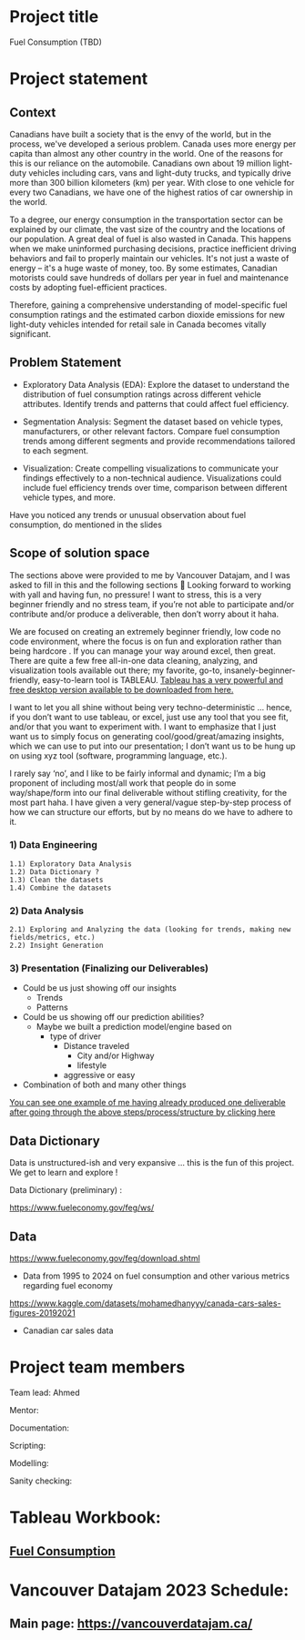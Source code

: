 # Project title

Fuel Consumption (TBD)

# Project statement

## Context

Canadians have built a society that is the envy of the world, but in the process, we've developed a serious problem. Canada uses more energy per capita than almost any other country in the world. One of the reasons for this is our reliance on the automobile. Canadians own about 19 million light-duty vehicles including cars, vans and light-duty trucks, and typically drive more than 300 billion kilometers (km) per year. With close to one vehicle for every two Canadians, we have one of the highest ratios of car ownership in the world.

To a degree, our energy consumption in the transportation sector can be explained by our climate, the vast size of the country and the locations of our population. A great deal of fuel is also wasted in Canada. This happens when we make uninformed purchasing decisions, practice inefficient driving behaviors  and fail to properly maintain our vehicles. It's not just a waste of energy – it's a huge waste of money, too. By some estimates, Canadian motorists could save hundreds of dollars per year in fuel and maintenance costs by adopting fuel-efficient practices.

Therefore, gaining a comprehensive understanding of model-specific fuel consumption ratings and the estimated carbon dioxide emissions for new light-duty vehicles intended for retail sale in Canada becomes vitally significant.

## Problem Statement

- Exploratory Data Analysis (EDA): Explore the dataset to understand the distribution of fuel consumption ratings across different vehicle attributes. Identify trends and patterns that could affect fuel efficiency.

- Segmentation Analysis: Segment the dataset based on vehicle types, manufacturers, or other relevant factors. Compare fuel consumption trends among different segments and provide recommendations tailored to each segment.

- Visualization: Create compelling visualizations to communicate your findings effectively to a non-technical audience. Visualizations could include fuel efficiency trends over time, comparison between different vehicle types, and more. 

Have you noticed any trends or unusual observation about fuel consumption, do mentioned in the slides

## Scope of solution space

The sections above were provided to me by Vancouver Datajam, and I was asked to fill in this and the following sections 🙂 Looking forward to working with yall and having fun, no pressure! I want to stress, this is a very beginner friendly and no stress team, if you’re not able to participate and/or contribute and/or produce a deliverable, then don’t worry about it haha.

We are focused on creating an extremely beginner friendly, low code no code environment, where the focus is on fun and exploration rather than being hardcore . If you can manage your way around excel, then great. There are quite a few free all-in-one data cleaning, analyzing, and visualization tools available out there; my favorite, go-to, insanely-beginner-friendly, easy-to-learn tool is TABLEAU. [Tableau has a very powerful and free desktop version available to be downloaded from here.](https://www.tableau.com/products/public/download)

I want to let you all shine without being very techno-deterministic … hence, if you don’t want to use tableau, or excel, just use any tool that you see fit, and/or that you want to experiment with. I want to emphasize that I just want us to simply focus on generating cool/good/great/amazing insights, which we can use to put into our presentation; I don’t want us to be hung up on using xyz tool (software, programming language, etc.).

I rarely say ‘no’, and I like to be fairly informal and dynamic; I’m a big proponent of including most/all work that people do in some way/shape/form into our final deliverable without stifling creativity, for the most part haha. I have given a very general/vague step-by-step process of how we can structure our efforts, but by no means do we have to adhere to it.

### 1) Data Engineering
	1.1) Exploratory Data Analysis
	1.2) Data Dictionary ?
	1.3) Clean the datasets
	1.4) Combine the datasets

### 2) Data Analysis
	2.1) Exploring and Analyzing the data (looking for trends, making new fields/metrics, etc.)
	2.2) Insight Generation
  
### 3) Presentation (Finalizing our Deliverables)
  - Could be us just showing off our insights
    - Trends
    - Patterns
  - Could be us showing off our prediction abilities?
    - Maybe we built a prediction model/engine based on
      - type of driver
        - Distance traveled
          - City and/or Highway
          - lifestyle
        - aggressive or easy
  - Combination of both and many other things

[You can see one example of me having already produced one deliverable after going through the above steps/process/structure by clicking here](https://public.tableau.com/app/profile/ahmed.khan1711/viz/FuelConsumption_16951143168980/FerrariFuelConsumptionOvertheYearsAcrossAllModels?publish=yes)

## Data Dictionary

Data is unstructured-ish and very expansive … this is the fun of this project. We get to learn and explore !

Data Dictionary (preliminary) :

https://www.fueleconomy.gov/feg/ws/

## Data

https://www.fueleconomy.gov/feg/download.shtml
  - Data from 1995 to 2024 on fuel consumption and other various metrics regarding fuel economy

https://www.kaggle.com/datasets/mohamedhanyyy/canada-cars-sales-figures-20192021
  - Canadian car sales data

# Project team members

Team lead: Ahmed

Mentor:

Documentation:

Scripting:

Modelling: 

Sanity checking:

# Tableau Workbook:

## [Fuel Consumption](https://public.tableau.com/app/profile/ahmed.khan1711/viz/FuelConsumption_16951143168980/FerrariFuelConsumptionOvertheYearsAcrossAllModels)

# Vancouver Datajam 2023 Schedule:

## Main page: https://vancouverdatajam.ca/

